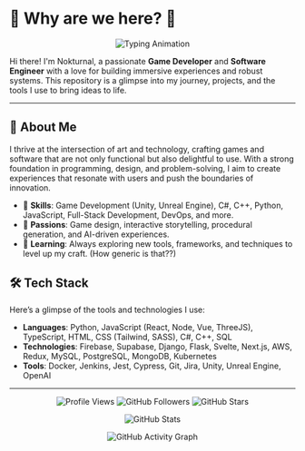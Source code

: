 
# 🌟 **Why are we here?** 🌟

<p align="center">
  <img src="https://readme-typing-svg.demolab.com?font=Fira+Code&pause=1000&color=FFD700&width=435&lines=Game+Developer+%7C+Software+Engineer;Building+Immersive+Experiences;Always+Learning+%26+Growing" alt="Typing Animation" />
</p>

Hi there! I'm Nokturnal, a passionate **Game Developer** and **Software Engineer** with a love for building immersive experiences and robust systems. This repository is a glimpse into my journey, projects, and the tools I use to bring ideas to life.

---

## 🚀 **About Me**

I thrive at the intersection of art and technology, crafting games and software that are not only functional but also delightful to use. With a strong foundation in programming, design, and problem-solving, I aim to create experiences that resonate with users and push the boundaries of innovation.

- 🔧 **Skills**: Game Development (Unity, Unreal Engine), C#, C++, Python, JavaScript, Full-Stack Development, DevOps, and more.
- 🎨 **Passions**: Game design, interactive storytelling, procedural generation, and AI-driven experiences.
- 🌱 **Learning**: Always exploring new tools, frameworks, and techniques to level up my craft. (How generic is that??)



## 🛠️ **Tech Stack**

Here’s a glimpse of the tools and technologies I use:

- **Languages**: Python, JavaScript (React, Node, Vue, ThreeJS), TypeScript, HTML, CSS (Tailwind, SASS), C#, C++, SQL
- **Technologies**: Firebase, Supabase, Django, Flask, Svelte, Next.js, AWS, Redux, MySQL, PostgreSQL, MongoDB, Kubernetes
- **Tools**: Docker, Jenkins, Jest, Cypress, Git, Jira, Unity, Unreal Engine, OpenAI
---

<p align="center">
  <img src="https://komarev.com/ghpvc/?username=your-github-username&label=Profile%20Views&color=blue&style=flat" alt="Profile Views" />
  <img src="https://img.shields.io/github/followers/your-github-username?label=Follow&style=social" alt="GitHub Followers" />
  <img src="https://img.shields.io/github/stars/your-github-username?label=Stars&style=social" alt="GitHub Stars" />
</p>

<p align="center">
  <img src="https://github-readme-stats.vercel.app/api?username=your-github-username&show_icons=true&theme=radical" alt="GitHub Stats" />
</p>

<p align="center">
  <img src="https://github-readme-activity-graph.vercel.app/graph?username=your-github-username&theme=react-dark" alt="GitHub Activity Graph" />
</p>
